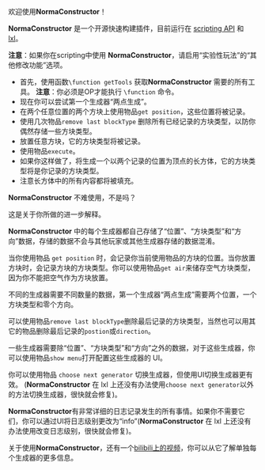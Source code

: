 欢迎使用**NormaConstructor**！

**NormaConstructor** 是一个开源快速构建插件，目前运行在 [scripting API](https://bedrock.dev/zh/docs/stable/Scripting) 和 [lxl](https://lxl.litetitle.com/)。

**注意**：如果你在scripting中使用 **NormaConstructor**，请启用“实验性玩法”的“其他修改功能”选项。

* 首先，使用函数`\function getTools` 获取**NormaConstructor** 需要的所有工具。
  **注意**：你必须是OP才能执行 `\function` 命令。
* 现在你可以尝试第一个生成器“两点生成”。
* 在两个任意位置的两个方块上使用物品`get position`，这些位置将被记录。
* 使用几次物品`remove last blockType` 删除所有已经记录的方块类型，以防你偶然存储一些方块类型。
* 放置任意方块，它的方块类型将被记录。
* 使用物品`execute`。
* 如果你这样做了，将生成一个以两个记录的位置为顶点的长方体，它的方块类型将是你记录的方块类型。
* 注意长方体中的所有内容都将被填充。

**NormaConstructor** 不难使用，不是吗？

这是关于你所做的进一步解释。

**NormaConstructor** 中的每个生成器都自己存储了“位置”、“方块类型”和“方向”数据，存储的数据不会与其他玩家或其他生成器存储的数据混淆。

当你使用物品 `get position` 时，会记录你当前使用物品的方块的位置。当你放置方块时，会记录方块的方块类型。你可以使用物品`get air`来储存空气方块类型，因为你不能把空气作为方块放置。

不同的生成器需要不同数量的数据，第一个生成器“两点生成”需要两个位置，一个方块类型和零个方向。

可以使用物品`remove last blockType`删除最后记录的方块类型，当然也可以用其它的物品删除最后记录的`postion`或`direction`。

一些生成器需要除“位置”、“方块类型”和“方向”之外的数据，对于这些生成器，你可以使用物品`show menu`打开配置这些生成器的 UI。

你可以使用物品 `choose next generator` 切换生成器，但使用UI切换生成器更有效。 (**NormaConstructor** 在 lxl 上还没有办法使用`choose next generator`以外的方法切换生成器，很快就会修复)。

**NormaConstructor**有非常详细的日志记录发生的所有事情。如果你不需要它们，你可以通过UI将日志级别更改为“info”(**NormaConstructor** 在 lxl 上还没有办法使用改变日志级别，很快就会修复)。

关于使用**NormaConstructor**，还有一个[bilibili上的视频](https://www.bilibili.com/video/BV1Wh411d7QN)，你可以从它了解单独每个生成器的更多信息。
